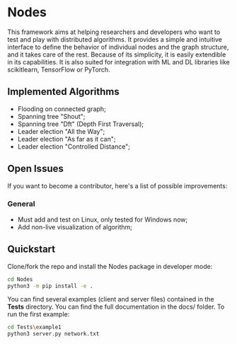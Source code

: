 # Nodes
This framework aims at helping researchers and developers who want to test and play with distributed algorithms.
It provides a simple and intuitive interface to define the
behavior of individual nodes and the graph structure, and it takes care of the rest. Because of its simplicity, it is easily extendible in its capabilities. It is also suited for integration with ML and DL libraries
like scikitlearn, TensorFlow or PyTorch.
## Implemented Algorithms
+ Flooding on connected graph;
+ Spanning tree "Shout";
+ Spanning tree "Dft" (Depth First Traversal);
+ Leader election "All the Way";
+ Leader election "As far as it can";
+ Leader election "Controlled Distance";
## Open Issues
If you want to become a contributor, here's a list of possible improvements:
### General
+ Must add and test on Linux, only tested for Windows now;
+ Add non-live visualization of algorithm;
## Quickstart
Clone/fork the repo and install the Nodes package in developer mode:
```bash
cd Nodes
python3 -m pip install -e .
```
You can find several examples (client and server files) contained in the **Tests** directory. You can find the full documentation in the docs/ folder. To run the first example:
```bash
cd Tests\example1
python3 server.py network.txt
```